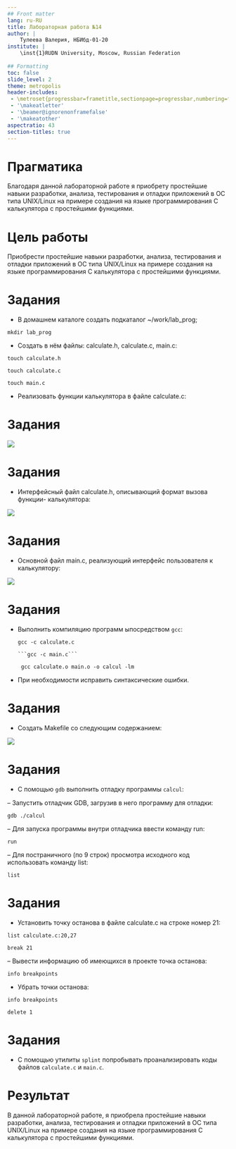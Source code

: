 ```yaml
---
## Front matter
lang: ru-RU
title: Лабораторная работа №14
author: |
	Тулеева Валерия, НБИбд-01-20
institute: |
	\inst{1}RUDN University, Moscow, Russian Federation
	
## Formatting
toc: false
slide_level: 2
theme: metropolis
header-includes: 
 - \metroset{progressbar=frametitle,sectionpage=progressbar,numbering=fraction}
 - '\makeatletter'
 - '\beamer@ignorenonframefalse'
 - '\makeatother'
aspectratio: 43
section-titles: true
---
```




# Прагматика

Благодаря данной лабораторной работе я приобрету простейшие навыки разработки, анализа, тестирования и отладки приложений в ОС типа UNIX/Linux на примере создания на языке программирования С калькулятора с простейшими функциями.


# Цель работы

Приобрести простейшие навыки разработки, анализа, тестирования и отладки приложений в ОС типа UNIX/Linux на примере создания на языке программирования С калькулятора с простейшими функциями.

# Задания

- В домашнем каталоге создать подкаталог ~/work/lab_prog;

```mkdir lab_prog```

- Создать в нём файлы: calculate.h, calculate.c, main.c:

```touch calculate.h```

```touch calculate.c```

```touch main.c```
 

- Реализовать функции калькулятора в файле calculate.c:


# Задания

![](https://github.com/Valeriya851/os-intro/blob/os-intro/Lab14/Screenshot/Снимок%20экрана%202021-06-04%20в%2020.49.39.png?raw=true![image](https://user-images.githubusercontent.com/83212205/120820752-a2054800-c576-11eb-906c-7e971d65f0bd.png))



# Задания

- Интерфейсный файл calculate.h, описывающий формат вызова функции- калькулятора:

![](https://github.com/Valeriya851/os-intro/blob/os-intro/Lab14/Screenshot/Снимок%20экрана%202021-06-04%20в%2020.50.00.png?raw=true![image](https://user-images.githubusercontent.com/83212205/120820831-b47f8180-c576-11eb-8adc-6aca9169cbd0.png))


# Задания

- Основной файл main.c, реализующий интерфейс пользователя к калькулятору:

![](https://github.com/Valeriya851/os-intro/blob/os-intro/Lab14/Screenshot/Снимок%20экрана%202021-06-04%20в%2020.49.51.png?raw=true![image](https://user-images.githubusercontent.com/83212205/120820788-ab8eb000-c576-11eb-8264-ad23abe0e7cd.png))
 
 
 
# Задания

- Выполнить компиляцию программ ыпосредством ```gcc```:

     ```gcc -c calculate.c```
     
      ```gcc -c main.c```
      
     ``` gcc calculate.o main.o -o calcul -lm```
     
- При необходимости исправить синтаксические ошибки.

# Задания

- Создать Makefile со следующим содержанием:

 ![](https://github.com/Valeriya851/os-intro/blob/os-intro/Lab14/Screenshot/5.png?raw=true![image](https://user-images.githubusercontent.com/83212205/120824421-42a93700-c57a-11eb-8cca-a7fccfed64c4.png))
 
 
 # Задания

- С помощью ```gdb``` выполнить отладку программы ```calcul```:

– Запустить отладчик GDB, загрузив в него программу для отладки:

```gdb ./calcul```

– Для запуска программы внутри отладчика ввести команду run:

```run```

– Для постраничного (по 9 строк) просмотра исходного код использовать команду list:

```list```

 # Задания
 
- Установить точку останова в файле calculate.c на строке номер 21:

```list calculate.c:20,27```

```break 21```

– Вывести информацию об имеющихся в проекте точка останова:

 ```info breakpoints```
 
- Убрать точки останова:
  
```info breakpoints```

```delete 1```

 # Задания

- С помощью утилиты ```splint``` попробывать проанализировать коды файлов ```calculate.c``` и ```main.c```.

 
# Результат

В данной лабораторной работе, я приобрела простейшие навыки разработки, анализа, тестирования и отладки приложений в ОС типа UNIX/Linux на примере создания на языке программирования С калькулятора с простейшими функциями.
